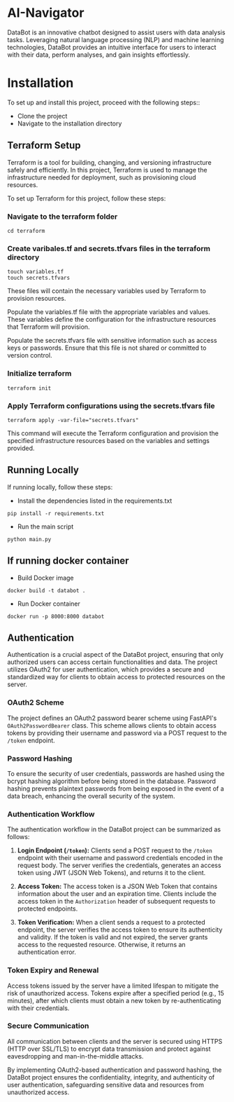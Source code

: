 # AI-Navigator
DataBot is an innovative chatbot designed to assist users with data analysis tasks. Leveraging natural language processing (NLP) and machine learning technologies, DataBot provides an intuitive interface for users to interact with their data, perform analyses, and gain insights effortlessly.

# Installation
To set up and install this project, proceed with the following steps::
* Clone the project
* Navigate to the installation directory
## Terraform Setup
Terraform is a tool for building, changing, and versioning infrastructure safely and efficiently. In this project, Terraform is used to manage the infrastructure needed for deployment, such as provisioning cloud resources.

To set up Terraform for this project, follow these steps:
### Navigate to the terraform folder
```
cd terraform
```
### Create varibales.tf and secrets.tfvars files in the terraform directory
```
touch variables.tf
touch secrets.tfvars
```
These files will contain the necessary variables used by Terraform to provision resources.

Populate the variables.tf file with the appropriate variables and values. These variables define the configuration for the infrastructure resources that Terraform will provision.

Populate the secrets.tfvars file with sensitive information such as access keys or passwords. Ensure that this file is not shared or committed to version control.

### Initialize terraform 
```
terraform init
```
### Apply Terraform configurations using the secrets.tfvars file
```
terraform apply -var-file="secrets.tfvars"
```
This command will execute the Terraform configuration and provision the specified infrastructure resources based on the variables and settings provided.

## Running Locally 
If running locally, follow these steps:
* Install the dependencies listed in the requirements.txt
``` 
pip install -r requirements.txt
```
* Run the main script
``` 
python main.py
```
## If running docker container
* Build Docker image
``` 
docker build -t databot .
```

* Run Docker container
``` 
docker run -p 8000:8000 databot
```
## Authentication

Authentication is a crucial aspect of the DataBot project, ensuring that only authorized users can access certain functionalities and data. The project utilizes OAuth2 for user authentication, which provides a secure and standardized way for clients to obtain access to protected resources on the server.

### OAuth2 Scheme

The project defines an OAuth2 password bearer scheme using FastAPI's `OAuth2PasswordBearer` class. This scheme allows clients to obtain access tokens by providing their username and password via a POST request to the `/token` endpoint.

### Password Hashing

To ensure the security of user credentials, passwords are hashed using the bcrypt hashing algorithm before being stored in the database. Password hashing prevents plaintext passwords from being exposed in the event of a data breach, enhancing the overall security of the system.

### Authentication Workflow

The authentication workflow in the DataBot project can be summarized as follows:

1. **Login Endpoint (`/token`):** Clients send a POST request to the `/token` endpoint with their username and password credentials encoded in the request body. The server verifies the credentials, generates an access token using JWT (JSON Web Tokens), and returns it to the client.

2. **Access Token:** The access token is a JSON Web Token that contains information about the user and an expiration time. Clients include the access token in the `Authorization` header of subsequent requests to protected endpoints.

3. **Token Verification:** When a client sends a request to a protected endpoint, the server verifies the access token to ensure its authenticity and validity. If the token is valid and not expired, the server grants access to the requested resource. Otherwise, it returns an authentication error.

### Token Expiry and Renewal

Access tokens issued by the server have a limited lifespan to mitigate the risk of unauthorized access. Tokens expire after a specified period (e.g., 15 minutes), after which clients must obtain a new token by re-authenticating with their credentials.

### Secure Communication

All communication between clients and the server is secured using HTTPS (HTTP over SSL/TLS) to encrypt data transmission and protect against eavesdropping and man-in-the-middle attacks.

By implementing OAuth2-based authentication and password hashing, the DataBot project ensures the confidentiality, integrity, and authenticity of user authentication, safeguarding sensitive data and resources from unauthorized access.
